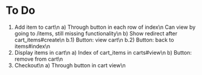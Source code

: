 To Do
=====

1) Add item to cart\n
        a) Through button in each row of index\n
            Can view by going to /items, still missing functionality\n
        b) Show redirect after cart_items#create\n
            b.1) Button: view cart\n
            b.2) Button: back to items#index\n
2) Display items in cart\n
        a) Index of cart_items in carts#view\n
        b) Button: remove from cart\n
3) Checkout\n
        a) Through button in cart view\n

